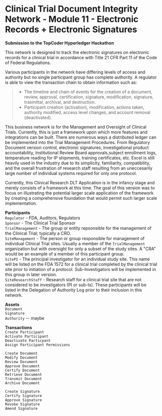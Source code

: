 # Clinical Trial Document Integrity Network - Module 11 - Electronic Records + Electronic Signatures 

**Submission to the TopCoder Hyperledger Hackathon**


This network is designed to track the electronic signatures on electronic records for a clinical trial in accordance with Title 21 CFR Part 11 of the Code of Federal Regulations.

Various participants in the network have differing levels of access and authority but no single participant group has complete authority. A regulator is able to view the transaction chain to obtain information such as:
> * The timeline and chain of events for the creation of a document, review, approval, certification, signature, modification, signature, trasmittal, archival, and destruction.
> * Participant creation (activation), modification, actions taken, authority modified, access level changes, and account removal (deactivated).


This business network is for the Management and Oversight of Clinical Trials. Currently, this is just a framework upon which more features and integrations can be built. There are numerous  ways a distributed ledger can be implemented into the Trial Management Procedures. From Regulatory Document version control, electronic signatures, investigational product accountability, Institutional Review Board approvals,subject enrollment logs, temperature reading for IP shipments, training certificates, etc. Excel is still heavily used in the industry due to its simplicity, familiarity, compatibility, and the overall frustration of research staff resulting from an uneccesarily large number of individual systems required for only one protocol.

Currently, this Clinical Research DLT Application is in the infancy stage and merely consists of a framework at this time. The goal of this version was to focus on illustrating the potential larger scale application of the framework by creating a comprehensive foundation that would permit such larger scale implementation. 


**Participants**    
`Regulator` - FDA, Auditors, Regulators  
`Sponsor` - The Clinical Trial Sponsor  
`TrialManagement` - The group or entity repsonsible for the management of the Clinical Trial; typically a CRO.  
`SiteManagement` - The person or group responsible for management of individual Clinical Trial sites. Usually a member of the `TrialManagement` organization but with oversight for only a subset of the study sites. A "CRA" would be an example of a member of this participant group.  
`SitePI` - The principal investigator for an individual study site. This name will be listed on the FDA 1572 for a clinical trial completed by the clinical trial site prior to initiation of a protocol. Sub-Investigators will be implemented in this group in later version.  
`SiteResearchStaff` - Research staff for a clinical trial site that are not considered to be investigators (PI or sub-Is). These participants will be listed in the Delegation of Authority Log prior to their inclusion in this network.   


**Assets**  
`Document`  
`Signature`  
`Authority` -- maybe  


**Transactions**  
`Create Participant`  
`Activate Participant`  
`Deactivate Particpant`  
`Assign Participant Permissions`  

`Create Document`  
`Modify Document`  
`Review Document`  
`Approve Document`  
`Certify Document`  
`Retrieve Document`  
`Transmit Document`  
`Archive Document`  

`Create Signature`  
`Certify Signature`  
`Approve Signature`  
`Revoke Signature`  
`Amend Signature`  
